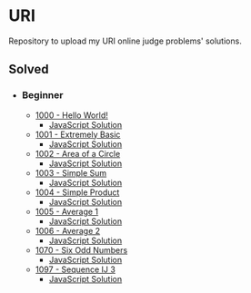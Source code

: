 # URI

Repository to upload my URI online judge problems' solutions.

## Solved

- ### Beginner

  - [1000 - Hello World!](https://www.urionlinejudge.com.br/judge/en/problems/view/1000)
    - [JavaScript Solution](./JavaScript/1000.js)
  - [1001 - Extremely Basic](https://www.urionlinejudge.com.br/judge/en/problems/view/1001)
    - [JavaScript Solution](./JavaScript/1001.js)
  - [1002 - Area of a Circle](https://www.urionlinejudge.com.br/judge/en/problems/view/1002)
    - [JavaScript Solution](./JavaScript/1002.js)
  - [1003 - Simple Sum](https://www.urionlinejudge.com.br/judge/en/problems/view/1003)
    - [JavaScript Solution](./JavaScript/1003.js)
  - [1004 - Simple Product](https://www.urionlinejudge.com.br/judge/en/problems/view/1004)
    - [JavaScript Solution](./JavaScript/1004.js)
  - [1005 - Average 1](https://www.urionlinejudge.com.br/judge/en/problems/view/1005)
    - [JavaScript Solution](./JavaScript/1005.js)
  - [1006 - Average 2](https://www.urionlinejudge.com.br/judge/en/problems/view/1006)
    - [JavaScript Solution](./JavaScript/1006.js)
  - [1070 - Six Odd Numbers](https://www.urionlinejudge.com.br/judge/en/problems/view/1070)
    - [JavaScript Solution](./JavaScript/1070.js)
  - [1097 - Sequence IJ 3](https://www.urionlinejudge.com.br/judge/en/problems/view/1097)
    - [JavaScript Solution](./JavaScript/1097.js)
